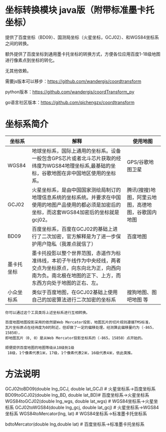 # 坐标转换模块 java版（附带标准墨卡托坐标）

提供了百度坐标（BD09）、国测局坐标（火星坐标，GCJ02）、和WGS84坐标系之间的转换。

额外提供了百度坐标到通用墨卡托坐标的转换方式，方便各位应用百度1-18级地图进行像素点到坐标的转化。

无其他依赖。

需要js版本可以移步：https://github.com/wandergis/coordtransform

 python版本：https://github.com/wandergis/coordTransform_py 

 go语言社区版本：https://github.com/qichengzx/coordtransform 

# 坐标系简介

| 坐标系     | 解释                                                         | 使用地图                                           |
| ---------- | ------------------------------------------------------------ | -------------------------------------------------- |
| WGS84      | 地球坐标系，国际上通用的坐标系。设备一般包含GPS芯片或者北斗芯片获取的经纬度为WGS84地理坐标系,最基础的坐标，谷歌地图在非中国地区使用的坐标系。 | GPS/谷歌地图卫星                                   |
| GCJ02      | 火星坐标系，是由中国国家测绘局制订的地理信息系统的坐标系统。并要求在中国使用的地图产品使用的都必须是加密后的坐标，而这套WGS84加密后的坐标就是gcj02。 | 腾讯(搜搜)地图，阿里云地图，高德地图，谷歌国内地图 |
| BD09       | 百度坐标系，百度在GCJ02的基础上进行了二次加密，官方解释是为了进一步保护用户隐私（我差点就信了） | 百度地图                                           |
| 墨卡托坐标 | 墨卡托投影以整个世界范围，赤道作为标准纬线，本初子午线作为中央经线，两者交点为坐标原点，向东向北为正，向西向南为负。南北极在地图的正下、上方，而东西方向处于地图的正右、左。 |                                                    |
| 小众坐标系 | 类似于百度地图，在GCJ02基础上使用自己的加密算法进行二次加密的坐标系 | 搜狗地图、图吧地图 等                              |

```
你可以通过这个工具类将上述坐标系进行互相转换。

百度地图地图投影采用的依然是Web Mercator投影，地图瓦片的切片规则遵循TMS标准，
瓦片坐标原点在经纬度为0的附近，但却做了一定的偏移处理，经测算此偏移量约为（-865，15850），
即地图瓦片（0, 0）是从Web Mercator投影坐标系的（-865，15850）点开始的。

顺便提供百度地图的地图等级从18级到1级
 18级，1个像素代表1米，17级，1个像素代表2米，16级代表4米，依此类推。
```

# 方法说明



GCJ02toBD09(double lng_GCJ, double lat_GCJ) # 火星坐标系->百度坐标系
BD09toGCJ02(double lng_BD, double lat_BD)# 百度坐标系->火星坐标系
WGS84toGCJ02(double lng_wgs, double lat_wgs) # WGS84坐标系->火星坐标系
GCJ02toWGS84(double lng_gcj, double lat_gcj) # 火星坐标系->WGS84坐标系
WGS84toMercator(lng, lat) # WGS84坐标系->标准墨卡托坐标系

bdtoMercator(double lng,double lat) # 百度坐标系->标准墨卡托坐标系



